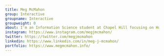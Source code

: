 ```yaml
---
title: Meg McMahon
group: Interactive
groupname: Interactive
groupweight: 0
about: I'm an Information Science student at Chapel Hill focusing on Human-Computer Interaction. Lizzo once offered me cookies while I was shooting her show.   
instagram: https://www.instagram.com/megjmcmahon/
twitter: https://twitter.com/megjmcmahon
linkedin: https://www.linkedin.com/in/meg-j-mcmahon/
portfolio: https://www.megmcmahon.info/
---
```

